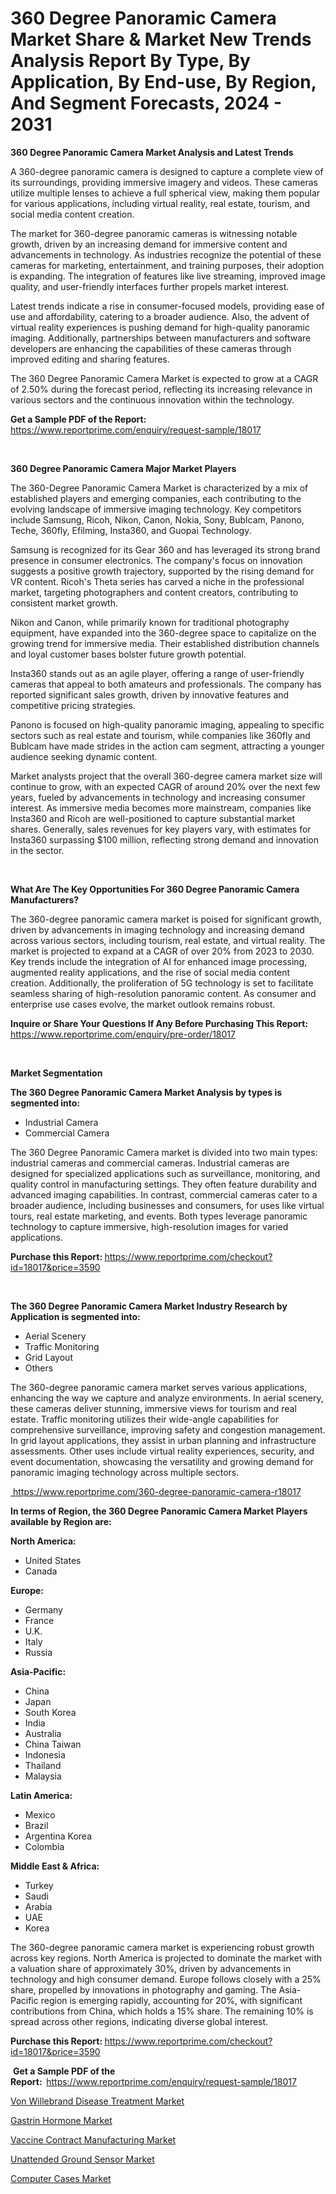 <p><h1>360 Degree Panoramic Camera Market Share & Market New Trends Analysis Report By Type, By Application, By End-use, By Region, And Segment Forecasts, 2024 - 2031</h1></p><p><strong>360 Degree Panoramic Camera Market Analysis and Latest Trends</strong></p>
<p><p>A 360-degree panoramic camera is designed to capture a complete view of its surroundings, providing immersive imagery and videos. These cameras utilize multiple lenses to achieve a full spherical view, making them popular for various applications, including virtual reality, real estate, tourism, and social media content creation. </p><p>The market for 360-degree panoramic cameras is witnessing notable growth, driven by an increasing demand for immersive content and advancements in technology. As industries recognize the potential of these cameras for marketing, entertainment, and training purposes, their adoption is expanding. The integration of features like live streaming, improved image quality, and user-friendly interfaces further propels market interest.</p><p>Latest trends indicate a rise in consumer-focused models, providing ease of use and affordability, catering to a broader audience. Also, the advent of virtual reality experiences is pushing demand for high-quality panoramic imaging. Additionally, partnerships between manufacturers and software developers are enhancing the capabilities of these cameras through improved editing and sharing features. </p><p>The 360 Degree Panoramic Camera Market is expected to grow at a CAGR of 2.50% during the forecast period, reflecting its increasing relevance in various sectors and the continuous innovation within the technology.</p></p>
<p><strong>Get a Sample PDF of the Report:&nbsp;</strong> <a href="https://www.reportprime.com/enquiry/request-sample/18017?utm_campaign=13&utm_medium=2&utm_source=Github&utm_content=ia&utm_term=20112024&utm_id=360-degree-panoramic-camera">https://www.reportprime.com/enquiry/request-sample/18017</a></p>
<p>&nbsp;</p>
<p><strong>360 Degree Panoramic Camera Major Market Players</strong></p>
<p><p>The 360-Degree Panoramic Camera Market is characterized by a mix of established players and emerging companies, each contributing to the evolving landscape of immersive imaging technology. Key competitors include Samsung, Ricoh, Nikon, Canon, Nokia, Sony, Bublcam, Panono, Teche, 360fly, Efilming, Insta360, and Guopai Technology.</p><p>Samsung is recognized for its Gear 360 and has leveraged its strong brand presence in consumer electronics. The company's focus on innovation suggests a positive growth trajectory, supported by the rising demand for VR content. Ricoh's Theta series has carved a niche in the professional market, targeting photographers and content creators, contributing to consistent market growth.</p><p>Nikon and Canon, while primarily known for traditional photography equipment, have expanded into the 360-degree space to capitalize on the growing trend for immersive media. Their established distribution channels and loyal customer bases bolster future growth potential.</p><p>Insta360 stands out as an agile player, offering a range of user-friendly cameras that appeal to both amateurs and professionals. The company has reported significant sales growth, driven by innovative features and competitive pricing strategies.</p><p>Panono is focused on high-quality panoramic imaging, appealing to specific sectors such as real estate and tourism, while companies like 360fly and Bublcam have made strides in the action cam segment, attracting a younger audience seeking dynamic content.</p><p>Market analysts project that the overall 360-degree camera market size will continue to grow, with an expected CAGR of around 20% over the next few years, fueled by advancements in technology and increasing consumer interest. As immersive media becomes more mainstream, companies like Insta360 and Ricoh are well-positioned to capture substantial market shares. Generally, sales revenues for key players vary, with estimates for Insta360 surpassing $100 million, reflecting strong demand and innovation in the sector.</p></p>
<p>&nbsp;</p>
<p><strong>What Are The Key Opportunities For 360 Degree Panoramic Camera Manufacturers?</strong></p>
<p><p>The 360-degree panoramic camera market is poised for significant growth, driven by advancements in imaging technology and increasing demand across various sectors, including tourism, real estate, and virtual reality. The market is projected to expand at a CAGR of over 20% from 2023 to 2030. Key trends include the integration of AI for enhanced image processing, augmented reality applications, and the rise of social media content creation. Additionally, the proliferation of 5G technology is set to facilitate seamless sharing of high-resolution panoramic content. As consumer and enterprise use cases evolve, the market outlook remains robust.</p></p>
<p><strong>Inquire or Share Your Questions If Any Before Purchasing This Report:</strong> <a href="https://www.reportprime.com/enquiry/pre-order/18017?utm_campaign=13&utm_medium=2&utm_source=Github&utm_content=ia&utm_term=20112024&utm_id=360-degree-panoramic-camera">https://www.reportprime.com/enquiry/pre-order/18017</a></p>
<p>&nbsp;</p>
<p><strong>Market Segmentation</strong></p>
<p><strong>The 360 Degree Panoramic Camera Market Analysis by types is segmented into:</strong></p>
<p><ul><li>Industrial Camera</li><li>Commercial Camera</li></ul></p>
<p><p>The 360 Degree Panoramic Camera market is divided into two main types: industrial cameras and commercial cameras. Industrial cameras are designed for specialized applications such as surveillance, monitoring, and quality control in manufacturing settings. They often feature durability and advanced imaging capabilities. In contrast, commercial cameras cater to a broader audience, including businesses and consumers, for uses like virtual tours, real estate marketing, and events. Both types leverage panoramic technology to capture immersive, high-resolution images for varied applications.</p></p>
<p><strong>Purchase this Report:&nbsp;</strong><a href="https://www.reportprime.com/checkout?id=18017&price=3590&utm_campaign=13&utm_medium=2&utm_source=Github&utm_content=ia&utm_term=20112024&utm_id=360-degree-panoramic-camera">https://www.reportprime.com/checkout?id=18017&price=3590</a></p>
<p>&nbsp;</p>
<p><strong>The 360 Degree Panoramic Camera Market Industry Research by Application is segmented into:</strong></p>
<p><ul><li>Aerial Scenery</li><li>Traffic Monitoring</li><li>Grid Layout</li><li>Others</li></ul></p>
<p><p>The 360-degree panoramic camera market serves various applications, enhancing the way we capture and analyze environments. In aerial scenery, these cameras deliver stunning, immersive views for tourism and real estate. Traffic monitoring utilizes their wide-angle capabilities for comprehensive surveillance, improving safety and congestion management. In grid layout applications, they assist in urban planning and infrastructure assessments. Other uses include virtual reality experiences, security, and event documentation, showcasing the versatility and growing demand for panoramic imaging technology across multiple sectors.</p></p>
<p><a href="https://www.reportprime.com/360-degree-panoramic-camera-r18017?utm_campaign=13&utm_medium=2&utm_source=Github&utm_content=ia&utm_term=20112024&utm_id=360-degree-panoramic-camera">&nbsp;https://www.reportprime.com/360-degree-panoramic-camera-r18017</a></p>
<p><strong>In terms of Region, the 360 Degree Panoramic Camera Market Players available by Region are:</strong></p>
<p>
    <p> <strong> North America: </strong>
        <ul>
            <li>United States</li>
            <li>Canada</li>
        </ul>
        </p> 
    <p> <strong> Europe: </strong>
        <ul>
            <li>Germany</li>
            <li>France</li>
            <li>U.K.</li>
            <li>Italy</li>
            <li>Russia</li>
        </ul>
        </p> 
    <p> <strong> Asia-Pacific: </strong>
        <ul>
            <li>China</li>
            <li>Japan</li>
            <li>South Korea</li>
            <li>India</li>
            <li>Australia</li>
            <li>China Taiwan</li>
            <li>Indonesia</li>
            <li>Thailand</li>
            <li>Malaysia</li>
        </ul>
        </p> 
    <p> <strong> Latin America: </strong>
        <ul>
            <li>Mexico</li>
            <li>Brazil</li>
            <li>Argentina Korea</li>
            <li>Colombia</li>
        </ul>
        </p> 
    <p> <strong> Middle East & Africa: </strong>
        <ul>
            <li>Turkey</li>
            <li>Saudi</li>
            <li>Arabia</li>
            <li>UAE</li>
            <li>Korea</li>
        </ul>
    </p>
    </p>
<p><p>The 360-degree panoramic camera market is experiencing robust growth across key regions. North America is projected to dominate the market with a valuation share of approximately 30%, driven by advancements in technology and high consumer demand. Europe follows closely with a 25% share, propelled by innovations in photography and gaming. The Asia-Pacific region is emerging rapidly, accounting for 20%, with significant contributions from China, which holds a 15% share. The remaining 10% is spread across other regions, indicating diverse global interest.</p></p>
<p><strong>Purchase this Report: </strong><a href="https://www.reportprime.com/checkout?id=18017&price=3590&utm_campaign=13&utm_medium=2&utm_source=Github&utm_content=ia&utm_term=20112024&utm_id=360-degree-panoramic-camera">https://www.reportprime.com/checkout?id=18017&price=3590</a></p>
<p>&nbsp;<strong>Get a Sample PDF of the Report:&nbsp;&nbsp;</strong><a href="https://www.reportprime.com/enquiry/request-sample/18017?utm_campaign=13&utm_medium=2&utm_source=Github&utm_content=ia&utm_term=20112024&utm_id=360-degree-panoramic-camera">https://www.reportprime.com/enquiry/request-sample/18017</a></p>
<p><strong></strong></p>
<p><p><a href="https://www.linkedin.com/pulse/von-willebrand-disease-treatment-market-study-growth-opportunities-xpzjf?utm_campaign=13&utm_medium=2&utm_source=Github&utm_content=ia&utm_term=20112024&utm_id=360-degree-panoramic-camera">Von Willebrand Disease Treatment Market</a></p><p><a href="https://issuu.com/reportprime-2/docs/gastrin-hormone-market-size-2030.pp_34adc7d1da5559?utm_campaign=13&utm_medium=2&utm_source=Github&utm_content=ia&utm_term=20112024&utm_id=360-degree-panoramic-camera">Gastrin Hormone Market</a></p><p><a href="https://www.linkedin.com/pulse/global-overview-vaccine-contract-manufacturing-market-revenue-nyasf?utm_campaign=13&utm_medium=2&utm_source=Github&utm_content=ia&utm_term=20112024&utm_id=360-degree-panoramic-camera">Vaccine Contract Manufacturing Market</a></p><p><a href="https://github.com/Chiragrp22/Market-Research-Report-List-6/blob/main/unattended-ground-sensor-market.md?utm_campaign=13&utm_medium=2&utm_source=Github&utm_content=ia&utm_term=20112024&utm_id=360-degree-panoramic-camera">Unattended Ground Sensor Market</a></p><p><a href="https://github.com/MarciaRunte/Market-Research-Report-List-1/blob/main/computer-cases-market.md?utm_campaign=13&utm_medium=2&utm_source=Github&utm_content=ia&utm_term=20112024&utm_id=360-degree-panoramic-camera">Computer Cases Market</a></p></p>